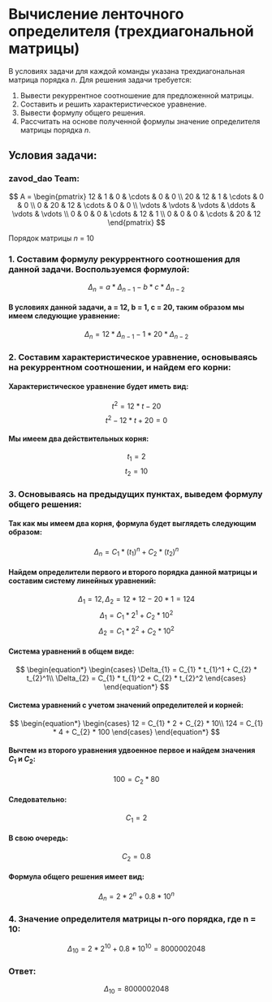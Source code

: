 # Вычисление ленточного определителя (трехдиагональной матрицы)    
В условиях задачи для каждой команды указана трехдиагональная матрица порядка *n*. Для решения задачи требуется:    
1. Вывести рекуррентное соотношение для предложенной матрицы.    
2. Составить и решить характеристическое уравнение.    
3. Вывести формулу общего решения.    
4. Рассчитать на основе полученной формулы значение определителя матрицы порядка *n*.    
## Условия задачи:

### zavod_dao Team:   
$$      
A =       
 \begin{pmatrix}      
  12 & 1 & 0 & \cdots & 0 & 0 \\      
  20 & 12 & 1 & \cdots & 0 & 0 \\      
  0 & 20 & 12 & \cdots & 0 & 0 \\      
  \vdots  & \vdots & \vdots & \ddots & \vdots & \vdots  \\      
  0 & 0 & 0 & \cdots & 12 & 1 \\      
  0 & 0 & 0 & \cdots & 20 & 12       
 \end{pmatrix}      
$$  
  
Порядок матрицы *n* = 10

### 1. Составим формулу рекуррентного соотношения для данной задачи. Воспользуемся формулой:
$$
\Delta_{n} = a * \Delta_{n-1} - b * c * \Delta_{n-2}
$$
#### В условиях данной задачи, a = 12, b = 1, c = 20, таким образом мы имеем следующие уравнение:
$$
\Delta_{n} = 12 * \Delta_{n-1} - 1 * 20 * \Delta_{n-2}
$$
### 2. Составим характеристическое уравнение, основываясь на рекуррентном соотношении, и найдем его корни:
#### Характеристическое уравнение будет иметь вид:
$$
t^2 = 12 * t - 20
$$
$$
t^2 - 12 * t + 20 = 0
$$
#### Мы имеем два действительных корня:
$$
t_{1} = 2
$$
$$
t_{2} = 10
$$
### 3. Основываясь на предыдущих пунктах, выведем формулу общего решения:
#### Так как мы имеем два корня, формула будет выглядеть следующим образом:
$$
\Delta_{n}  = C_{1} * (t_{1})^n + C_{2} * (t_{2})^n
$$
#### Найдем определители первого и второго порядка данной матрицы и составим систему линейных уравнений:
 $$\Delta_{1} = 12, \Delta_{2} = 12 * 12 - 20 * 1= 124 $$
$$
\Delta_{1} = C_{1} * 2^1 + C_{2} * 10^2
$$
$$
\Delta_{2} = C_{1} * 2^2 + C_{2} * 10^2
$$
#### Система уравнений в общем виде:
$$
\begin{equation*}
 \begin{cases}
  \Delta_{1} = C_{1} * t_{1}^1 + C_{2} * t_{2}^1\\
   \Delta_{2} = C_{1} * t_{1}^2 + C_{2} * t_{2}^2
 \end{cases}
\end{equation*}
$$
#### Система уравнений с учетом значений определителей и корней:
$$
\begin{equation*}
 \begin{cases}
  12 = C_{1} * 2 + C_{2} * 10\\
 124 = C_{1} * 4 + C_{2} * 100
 \end{cases}
\end{equation*}
$$
#### Вычтем из второго уравнения удвоенное первое и найдем значения $C_{1}$ и  $C_{2}$:
$$
100 =  C_{2} * 80
$$
#### Следовательно:
$$
C_{1} = 2
$$
#### В свою очередь:
$$
C_{2} = 0.8
$$
#### Формула общего решения имеет вид:
$$
\Delta_{n}  = 2 * 2^n + 0.8 * 10^n 
$$
### 4. Значение определителя матрицы n-ого порядка, где n = 10:
$$
\Delta_{10}  = 2 * 2^10 + 0.8 * 10^10 = 8 000 002 048
$$
### Ответ:
$$
\Delta_{10}  = 8 000 002 048
$$